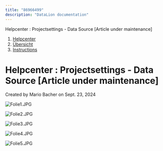 ```yaml
---
title: "86966499"
description: "DataLion documentation"
---
```


Helpcenter : Projectsettings - Data Source \[Article under maintenance\]  

1.  [Helpcenter](index.html)
2.  [Übersicht](2982609.html)
3.  [Instructions](Instructions_85524497.html)

# Helpcenter : Projectsettings - Data Source \[Article under maintenance\]

Created by Mario Bacher on Sept. 23, 2024

![Folie1.JPG](/img/86933591.jpg?width=760)

![Folie2.JPG](/img/86933598.jpg?width=760)

![Folie3.JPG](/img/86933604.jpg?width=760)

![Folie4.JPG](/img/86933610.jpg?width=760)

![Folie5.JPG](/img/86933616.jpg?width=760)